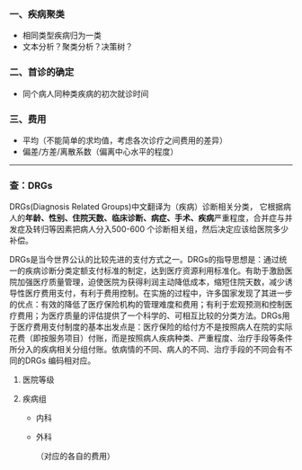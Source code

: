 

### 一、疾病聚类

- 相同类型疾病归为一类
- 文本分析？聚类分析？决策树？

### 二、首诊的确定

- 同个病人同种类疾病的初次就诊时间

### 三、费用

- 平均（不能简单的求均值，考虑各次诊疗之间费用的差异）
- 偏差/方差/离散系数（偏离中心水平的程度）

***

### 查：DRGs

DRGs(Diagnosis Related  Groups)中文翻译为（疾病）诊断相关分类，  它根据病人的**年龄、性别、住院天数、临床诊断、病症、手术、疾病**严重程度，合并症与并发症及转归等因素把病人分入500-600  个诊断相关组，然后决定应该给医院多少补偿。

DRGs是当今世界公认的比较先进的支付方式之一。DRGs的指导思想是：通过统一的疾病诊断分类定额支付标准的制定，达到医疗资源利用标准化。有助于激励医院加强医疗质量管理，迫使医院为获得利润主动降低成本，缩短住院天数，减少诱导性医疗费用支付，有利于费用控制。在实施的过程中，许多国家发现了其进一步的优点：有效的降低了医疗保险机构的管理难度和费用；有利于宏观预测和控制医疗费用；为医疗质量的评估提供了一个科学的、可相互比较的分类方法。DRGs用于医疗费用支付制度的基本出发点是：医疗保险的给付方不是按照病人在院的实际花费（即按服务项目）付账，而是按照病人疾病种类、严重程度、治疗手段等条件所分入的疾病相关分组付账。依病情的不同、病人的不同、治疗手段的不同会有不同的DRGs 编码相对应。

1. 医院等级

2. 疾病组

   - 内科

   - 外科

     （对应的各自的费用）